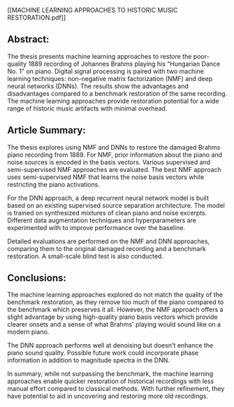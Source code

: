[[MACHINE LEARNING APPROACHES TO HISTORIC MUSIC RESTORATION.pdf]]

## Abstract: 
The thesis presents machine learning approaches to restore the poor-quality 1889 recording of Johannes Brahms playing his "Hungarian Dance No. 1" on piano. Digital signal processing is paired with two machine learning techniques: non-negative matrix factorization (NMF) and deep neural networks (DNNs). The results show the advantages and disadvantages compared to a benchmark restoration of the same recording. The machine learning approaches provide restoration potential for a wide range of historic music artifacts with minimal overhead.

## Article Summary:
The thesis explores using NMF and DNNs to restore the damaged Brahms piano recording from 1889. For NMF, prior information about the piano and noise sources is encoded in the basis vectors. Various supervised and semi-supervised NMF approaches are evaluated. The best NMF approach uses semi-supervised NMF that learns the noise basis vectors while restricting the piano activations.

For the DNN approach, a deep recurrent neural network model is built based on an existing supervised source separation architecture. The model is trained on synthesized mixtures of clean piano and noise excerpts. Different data augmentation techniques and hyperparameters are experimented with to improve performance over the baseline.

Detailed evaluations are performed on the NMF and DNN approaches, comparing them to the original damaged recording and a benchmark restoration. A small-scale blind test is also conducted.

## Conclusions:
The machine learning approaches explored do not match the quality of the benchmark restoration, as they remove too much of the piano compared to the benchmark which preserves it all. However, the NMF approach offers a slight advantage by using high-quality piano basis vectors which provide clearer onsets and a sense of what Brahms' playing would sound like on a modern piano.

The DNN approach performs well at denoising but doesn't enhance the piano sound quality. Possible future work could incorporate phase information in addition to magnitude spectra in the DNN.

In summary, while not surpassing the benchmark, the machine learning approaches enable quicker restoration of historical recordings with less manual effort compared to classical methods. With further refinement, they have potential to aid in uncovering and restoring more old recordings.